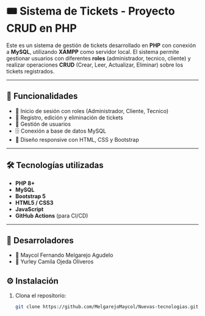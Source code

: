 # 🎟️ Sistema de Tickets - Proyecto CRUD en PHP

Este es un sistema de gestión de tickets desarrollado en **PHP** con conexión a **MySQL**, utilizando **XAMPP** como servidor local. El sistema permite gestionar usuarios con diferentes **roles** (administrador, tecnico, cliente) y realizar operaciones **CRUD** (Crear, Leer, Actualizar, Eliminar) sobre los tickets registrados.

---

## 🚀 Funcionalidades

- 🔐 Inicio de sesión con roles (Administrador, Cliente, Tecnico)
- 🎫 Registro, edición y eliminación de tickets
- 👤 Gestión de usuarios
- 🗄️ Conexión a base de datos MySQL
- 🧩 Diseño responsive con HTML, CSS y Bootstrap

---

## 🛠️ Tecnologías utilizadas

- **PHP 8+**
- **MySQL**
- **Bootstrap 5**
- **HTML5 / CSS3**
- **JavaScript**
- **GitHub Actions** (para CI/CD)

---

## 👤 Desarroladores

- 👤 Maycol Fernando Melgarejo Agudelo
- 👤 Yurley Camila Ojeda Oliveros

## ⚙️ Instalación

1. Clona el repositorio:
   ```bash
   git clone https://github.com/MelgarejoMaycol/Nuevas-tecnologias.git
